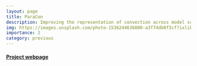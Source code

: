 ```yaml
---
layout: page
title: ParaCon
description: Improving the representation of convection across model scales
img: https://images.unsplash.com/photo-1536244636800-a3f74db0f3cf?ixlib=rb-1.2.1&ixid=MnwxMjA3fDB8MHxwaG90by1wYWdlfHx8fGVufDB8fHx8&auto=format&fit=crop&w=1584&q=80
importance: 2
category: previous
---
```


#### [Project webpage](https://www.metoffice.gov.uk/research/approach/collaboration/paracon)
